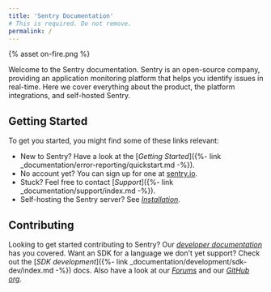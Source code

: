 ```yaml
---
title: 'Sentry Documentation'
# This is required. Do not remove.
permalink: /
---
```


<div class="index-illustration">
  {% asset on-fire.png %}
</div>

Welcome to the Sentry documentation.  Sentry is an open-source company, providing an application monitoring platform that helps you identify issues in real-time.  Here we cover everything about the product, the platform integrations, and self-hosted Sentry.

## Getting Started

To get you started, you might find some of these links relevant:

-   New to Sentry? Have a look at the [_Getting Started_]({%- link _documentation/error-reporting/quickstart.md -%}).
-   No account yet? You can sign up for one at [sentry.io](https://sentry.io/signup/).
-   Stuck? Feel free to contact [_Support_]({%- link _documentation/support/index.md -%}).
-   Self-hosting the Sentry server? See [_Installation_](https://github.com/getsentry/onpremise).

## Contributing

Looking to get started contributing to Sentry? Our [_developer documentation_](https://develop.sentry.dev) has you covered.  Want an SDK for a language we don't yet support? Check out the [_SDK development_]({%- link _documentation/development/sdk-dev/index.md -%}) docs. Also
have a look at our [_Forums_](https://forum.sentry.io/) and our [_GitHub org_](https://github.com/getsentry).
